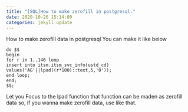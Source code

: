 ```yaml
---
title: "[SQL]How to make zerofill in postgresql."
date: 2020-10-26 15:14:00
categories: jekyll update
---
```

How to make zerofill data in postgresql
You can make it like below
```
do $$
begin
for r in 1..146 loop
insert into itsm.itsm_svc_info(ustd_cd)
values('AG'||lpad((r*100)::text,5,'0'));
end loop;
end;
$$;
```
Let you Focus to the lpad function
that function can be maden as zerofill data so, if you wanna make zerofill data, use like that.
